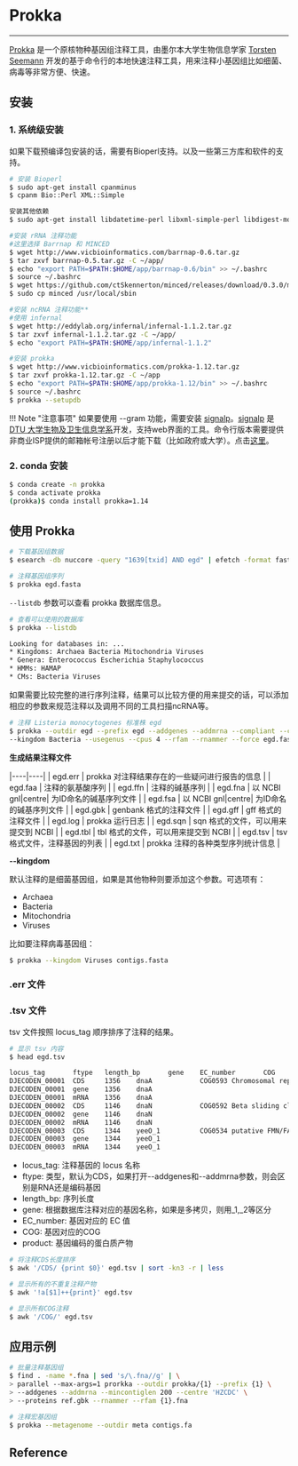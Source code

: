 # Prokka

---

[Prokka][] 是一个原核物种基因组注释工具，由墨尔本大学生物信息学家 [Torsten Seemann](https://tseemann.github.io/) 开发的基于命令行的本地快速注释工具，用来注释小基因组比如细菌、病毒等非常方便、快速。

## 安装

### 1. 系统级安装

如果下载预编译包安装的话，需要有Bioperl支持。以及一些第三方库和软件的支持。

```bash
# 安装 Bioperl
$ sudo apt-get install cpanminus
$ cpanm Bio::Perl XML::Simple

安装其他依赖
$ sudo apt-get install libdatetime-perl libxml-simple-perl libdigest-md5-perl git default-jre bioperl

#安装 rRNA 注释功能
#这里选择 Barrnap 和 MINCED
$ wget http://www.vicbioinformatics.com/barrnap-0.6.tar.gz
$ tar zxvf barrnap-0.5.tar.gz -C ~/app/
$ echo "export PATH=$PATH:$HOME/app/barrnap-0.6/bin" >> ~/.bashrc
$ source ~/.bashrc
$ wget https://github.com/ctSkennerton/minced/releases/download/0.3.0/minced
$ sudo cp minced /usr/local/sbin

#安装 ncRNA 注释功能**
#使用 infernal
$ wget http://eddylab.org/infernal/infernal-1.1.2.tar.gz
$ tar zxvf infernal-1.1.2.tar.gz -C ~/app/
$ echo "export PATH=$PATH:$HOME/app/infernal-1.1.2"

#安装 prokka
$ wget http://www.vicbioinformatics.com/prokka-1.12.tar.gz
$ tar zxvf prokka-1.12.tar.gz -C ~/app
$ echo "export PATH=$PATH:$HOME/app/prokka-1.12/bin" >> ~/.bashrc
$ source ~/.bashrc
$ prokka --setupdb
```

!!! Note "注意事项"
    如果要使用 --gram 功能，需要安装 [signalp](http://www.cbs.dtu.dk/services/SignalP/)。[signalp](http://www.cbs.dtu.dk/services/SignalP/) 是 [DTU 大学生物及卫生信息学系](http://www.cbs.dtu.dk/index.html)开发，支持web界面的工具。命令行版本需要提供非商业ISP提供的邮箱帐号注册以后才能下载（比如政府或大学）。点击[这里](http://www.cbs.dtu.dk/cgi-bin/nph-sw_request?signalp)。

### 2. conda 安装

```bash
$ conda create -n prokka
$ conda activate prokka
(prokka)$ conda install prokka=1.14
```

## 使用 Prokka

```bash
# 下载基因组数据
$ esearch -db nuccore -query "1639[txid] AND egd" | efetch -format fasta > egd.fasta

# 注释基因组序列
$ prokka egd.fasta
```

`--listdb` 参数可以查看 prokka 数据库信息。

```bash
# 查看可以使用的数据库
$ prokka --listdb

Looking for databases in: ...
* Kingdoms: Archaea Bacteria Mitochondria Viruses
* Genera: Enterococcus Escherichia Staphylococcus
* HMMs: HAMAP
* CMs: Bacteria Viruses
```

如果需要比较完整的进行序列注释，结果可以比较方便的用来提交的话，可以添加相应的参数来规范注释以及调用不同的工具扫描ncRNA等。

```bash
# 注释 Listeria monocytogenes 标准株 egd
$ prokka --outdir egd --prefix egd --addgenes --addmrna --compliant --centre CDC --genus Listeria --species "Listeria monocytogenes" --strain egd
--kingdom Bacteria --usegenus --cpus 4 --rfam --rnammer --force egd.fasta
```

**生成结果注释文件**

|----|----|
| egd.err | prokka 对注释结果存在的一些疑问进行报告的信息 |
| egd.faa | 注释的氨基酸序列 |
| egd.ffn | 注释的碱基序列 |
| egd.fna | 以 NCBI gnl|centre| 为ID命名的碱基序列文件 |
| egd.fsa | 以 NCBI gnl|centre| 为ID命名的碱基序列文件 |
| egd.gbk | genbank 格式的注释文件 |
| egd.gff | gff 格式的注释文件 |
| egd.log | prokka 运行日志 |
| egd.sqn | sqn 格式的文件，可以用来提交到 NCBI |
| egd.tbl | tbl 格式的文件，可以用来提交到 NCBI |
| egd.tsv | tsv 格式文件，注释基因的列表 |
| egd.txt | prokka 注释的各种类型序列统计信息 |

**--kingdom**

默认注释的是细菌基因组，如果是其他物种则要添加这个参数。可选项有：

* Archaea
* Bacteria
* Mitochondria
* Viruses

比如要注释病毒基因组：

```bash
$ prokka --kingdom Viruses contigs.fasta
```

### .err 文件

### .tsv 文件

tsv 文件按照 locus_tag 顺序排序了注释的结果。

```bash
# 显示 tsv 内容
$ head egd.tsv

locus_tag       ftype   length_bp       gene    EC_number       COG     product
DJECODEN_00001  CDS     1356    dnaA            COG0593 Chromosomal replication initiator protein DnaA
DJECODEN_00001  gene    1356    dnaA
DJECODEN_00001  mRNA    1356    dnaA
DJECODEN_00002  CDS     1146    dnaN            COG0592 Beta sliding clamp
DJECODEN_00002  gene    1146    dnaN
DJECODEN_00002  mRNA    1146    dnaN
DJECODEN_00003  CDS     1344    yeeO_1          COG0534 putative FMN/FAD exporter YeeO
DJECODEN_00003  gene    1344    yeeO_1
DJECODEN_00003  mRNA    1344    yeeO_1
```

- locus_tag: 注释基因的 locus 名称
- ftype: 类型，默认为CDS，如果打开--addgenes和--addmrna参数，则会区别是RNA还是编码基因
- length_bp: 序列长度
- gene: 根据数据库注释对应的基因名称，如果是多拷贝，则用_1,_2等区分
- EC_number: 基因对应的 EC 值
- COG: 基因对应的COG
- product: 基因编码的蛋白质产物

```bash
# 将注释CDS长度排序
$ awk '/CDS/ {print $0}' egd.tsv | sort -kn3 -r | less

# 显示所有的不重复注释产物
$ awk '!a[$1]++{print}' egd.tsv

# 显示所有COG注释
$ awk '/COG/' egd.tsv
```

## 应用示例

```bash
# 批量注释基因组
$ find . -name *.fna | sed 's/\.fna//g' | \
> parallel --max-args=1 prorkka --outdir prokka/{1} --prefix {1} \
> --addgenes --addmrna --mincontiglen 200 --centre 'HZCDC' \
> --proteins ref.gbk --rnammer --rfam {1}.fna

# 注释宏基因组
$ prokka --metagenome --outdir meta contigs.fa
```

## Reference

[Prokka]: https://github.com/tseemann/prokka "Prokka"
